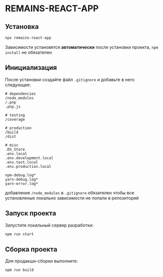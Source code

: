# REMAINS-REACT-APP

## Установка

   ```sh
   npx remains-react-app
   ```

Зависимости установятся **автоматически** после установки проекта, `npm install` не обязателен

## Инициализация

После установки создайте файл `.gitignore` и добавьте в него следующее:

```
# dependencies
/node_modules 
/.pnp
.pnp.js

# testing
/coverage

# production
/build
/dist

# misc
.DS_Store
.env.local
.env.development.local
.env.test.local
.env.production.local

npm-debug.log*
yarn-debug.log*
yarn-error.log*
```

добавление `/node_modules` в `.gitignore` обязателен чтобы все установленые локально зависимости не попали в репозиторий

## Запуск проекта

Запустите локальный сервер разработки:
```sh
npm run start
```

## Сборка проекта

Для продакшн-сборки выполните:
```sh
npm run build
```